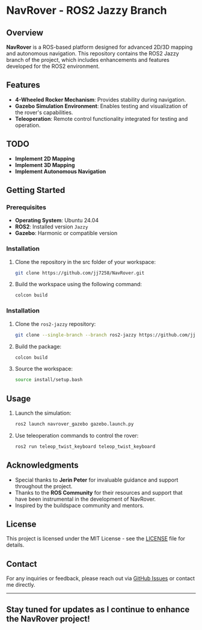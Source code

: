 # NavRover - ROS2 Jazzy Branch

## Overview

**NavRover** is a ROS-based platform designed for advanced 2D/3D mapping and autonomous navigation. This repository contains the ROS2 Jazzy branch of the project, which includes enhancements and features developed for the ROS2 environment.

## Features

- **4-Wheeled Rocker Mechanism**: Provides stability during navigation.
- **Gazebo Simulation Environment**: Enables testing and visualization of the rover's capabilities.
- **Teleoperation**: Remote control functionality integrated for testing and operation.

## TODO

- **Implement 2D Mapping**
- **Implement 3D Mapping**
- **Implement Autonomous Navigation**

## Getting Started

### Prerequisites

- **Operating System**: Ubuntu 24.04 
- **ROS2**: Installed version `Jazzy`
- **Gazebo**: Harmonic or compatible version

### Installation

1. Clone the repository in the src folder of your workspace:

   ```bash
   git clone https://github.com/jj7258/NavRover.git
   ```
2. Build the workspace using the following command:

   ```bash
   colcon build
   ```

### Installation

1. Clone the  `ros2-jazzy` repository:

   ```bash
   git clone --single-branch --branch ros2-jazzy https://github.com/jj7258/NavRover.git   ```

2. Build the package:

   ```bash
   colcon build
   ```

3. Source the workspace:

   ```bash
   source install/setup.bash
   ```

## Usage

1. Launch the simulation:

   ```bash
   ros2 launch navrover_gazebo gazebo.launch.py
   ```

2. Use teleoperation commands to control the rover:

   ```bash
   ros2 run teleop_twist_keyboard teleop_twist_keyboard
   ```


## Acknowledgments

- Special thanks to **Jerin Peter** for invaluable guidance and support throughout the project.
- Thanks to the **ROS Community** for their resources and support that have been instrumental in the development of NavRover.
- Inspired by the buildspace community and mentors.

## License

This project is licensed under the MIT License - see the [LICENSE](LICENSE) file for details.

## Contact

For any inquiries or feedback, please reach out via [GitHub Issues](https://github.com/jj7258/NavRover/issues) or contact me directly.

---
Stay tuned for updates as I continue to enhance the NavRover project!
---
